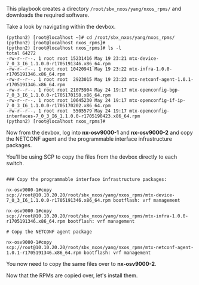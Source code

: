 This playbook creates a directory `/root/sbx_nxos/yang/nxos_rpms/` and downloads the required software.

Take a look by navigating within the devbox.

``` shell
(python2) [root@localhost ~]# cd /root/sbx_nxos/yang/nxos_rpms/
(python2) [root@localhost nxos_rpms]# 
(python2) [root@localhost nxos_rpms]# ls -l
total 64272
-rw-r--r--. 1 root root 15231416 May 19 23:21 mtx-device-7_0_3_I6_1.1.0.0-r1705191346.x86_64.rpm
-rw-r--r--. 1 root root 10420941 May 19 23:22 mtx-infra-1.0.0-r1705191346.x86_64.rpm
-rw-r--r--. 1 root root  2923015 May 19 23:23 mtx-netconf-agent-1.0.1-r1705191346.x86_64.rpm
-rw-r--r--. 1 root root 21075904 May 24 19:17 mtx-openconfig-bgp-7_0_3_I6_1.1.0.0-r1705170158.x86_64.rpm
-rw-r--r--. 1 root root 10645230 May 24 19:17 mtx-openconfig-if-ip-7_0_3_I6_1.1.0.0-r1705170202.x86_64.rpm
-rw-r--r--. 1 root root  5505579 May 24 19:17 mtx-openconfig-interfaces-7_0_3_I6_1.1.0.0-r1705190423.x86_64.rpm
(python2) [root@localhost nxos_rpms]# 

```

Now from the devbox, log into **nx-osv9000-1** and **nx-osv9000-2** and copy the NETCONF agent and the programmable interface infrastructure packages.  

You'll be using SCP to copy the files from the devbox directly to each switch.

``` shell

### Copy the programmable interface infrastructure packages:

nx-osv9000-1#copy scp://root@10.10.20.20/root/sbx_nxos/yang/nxos_rpms/mtx-device-7_0_3_I6_1.1.0.0-r1705191346.x86_64.rpm bootflash: vrf management

nx-osv9000-1#copy scp://root@10.10.20.20/root/sbx_nxos/yang/nxos_rpms/mtx-infra-1.0.0-r1705191346.x86_64.rpm bootflash: vrf management

# Copy the NETCONF agent package

nx-osv9000-1#copy scp://root@10.10.20.20/root/sbx_nxos/yang/nxos_rpms/mtx-netconf-agent-1.0.1-r1705191346.x86_64.rpm bootflash: vrf management

```

You now need to copy the same files over to **nx-osv9000-2**.

Now that the RPMs are copied over, let's install them.
